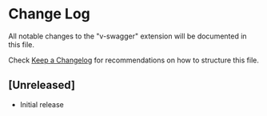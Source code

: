 # Change Log

All notable changes to the "v-swagger" extension will be documented in this file.

Check [Keep a Changelog](http://keepachangelog.com/) for recommendations on how to structure this file.

## [Unreleased]

- Initial release
